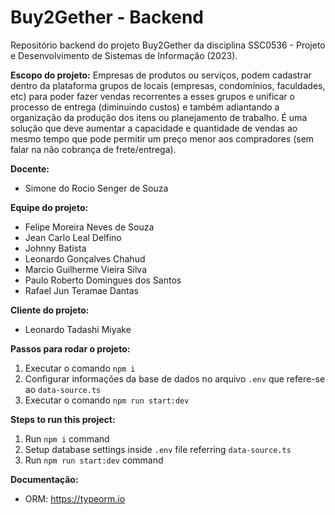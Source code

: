 # Buy2Gether - Backend

Repositório backend do projeto Buy2Gether da disciplina SSC0536 - Projeto e Desenvolvimento de Sistemas de Informação (2023). 

**Escopo do projeto:**
Empresas de produtos ou serviços, podem cadastrar dentro da plataforma grupos de locais
(empresas, condomínios, faculdades, etc) para poder fazer vendas recorrentes a esses grupos e unificar o
processo de entrega (diminuindo custos) e também adiantando a organização da produção dos itens ou
planejamento de trabalho. É uma solução que deve aumentar a capacidade e quantidade de vendas ao
mesmo tempo que pode permitir um preço menor aos compradores (sem falar na não cobrança de
frete/entrega).

**Docente:**
- Simone do Rocio Senger de Souza

**Equipe do projeto:**
- Felipe Moreira Neves de Souza
- Jean Carlo Leal Delfino
- Johnny Batista 
- Leonardo Gonçalves Chahud
- Marcio Guilherme Vieira Silva
- Paulo Roberto Domingues dos Santos
- Rafael Jun Teramae Dantas

**Cliente do projeto:**
- Leonardo Tadashi Miyake

**Passos para rodar o projeto:**
1. Executar o comando `npm i`
2. Configurar informações da base de dados no arquivo `.env` que refere-se ao `data-source.ts`
3. Executar o comando `npm run start:dev`

**Steps to run this project:**
1. Run `npm i` command
2. Setup database settings inside `.env` file referring `data-source.ts`
3. Run `npm run start:dev` command

**Documentação:**
- ORM: https://typeorm.io 